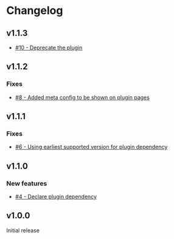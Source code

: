 # Changelog

## v1.1.3

- [#10 - Deprecate the plugin](https://github.com/alphagov/govuk-prototype-kit-task-list/pull/10)

## v1.1.2

### Fixes

- [#8 - Added meta config to be shown on plugin pages](https://github.com/alphagov/govuk-prototype-kit-task-list/pull/8)

## v1.1.1

### Fixes

- [#6 - Using earliest supported version for plugin dependency](https://github.com/alphagov/govuk-prototype-kit-task-list/pull/6)

## v1.1.0

### New features

- [#4 - Declare plugin dependency](https://github.com/alphagov/govuk-prototype-kit-task-list/pull/4)

## v1.0.0

Initial release
